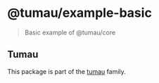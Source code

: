 # @tumau/example-basic

> Basic example of @tumau/core

## Tumau

This package is part of the [tumau](https://github.com/etienne-dldc/tumau) family.
